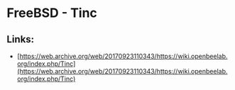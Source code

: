 # FreeBSD - Tinc


## Links:

* [https://web.archive.org/web/20170923110343/https://wiki.openbeelab.org/index.php/Tinc](https://web.archive.org/web/20170923110343/https://wiki.openbeelab.org/index.php/Tinc)

<!--more-->

